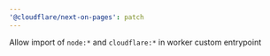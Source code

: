 ```yaml
---
'@cloudflare/next-on-pages': patch
---
```


Allow import of `node:*` and `cloudflare:*` in worker custom entrypoint
